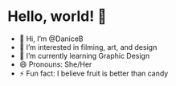 # Hello, world! 👋
- 👋 Hi, I’m @DaniceB
- 👀 I’m interested in filming, art, and design
- 🌱 I’m currently learning Graphic Design
- 😄 Pronouns: She/Her
- ⚡ Fun fact: I believe fruit is better than candy

<!---
DaniceB/DaniceB is a ✨ special ✨ repository because its `README.md` (this file) appears on your GitHub profile.
You can click the Preview link to take a look at your changes.
--->
